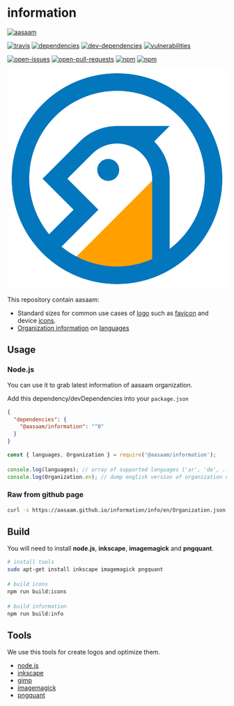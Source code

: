 # information

[![aasaam](https://flat.badgen.net/badge/aasaam/software%20development%20group/0277bd?labelColor=000000&icon=https%3A%2F%2Fcdn.jsdelivr.net%2Fgh%2Faasaam%2Finformation%2Flogo%2Faasaam.svg)](https://github.com/aasaam)

[![travis](https://flat.badgen.net/travis/aasaam/information)](https://travis-ci.org/aasaam/information)
[![dependencies](https://flat.badgen.net/david/dep/aasaam/information)](https://david-dm.org/aasaam/information)
[![dev-dependencies](https://flat.badgen.net/david/dev/aasaam/information)](https://david-dm.org/aasaam/information?type=dev)
[![vulnerabilities](https://flat.badgen.net/snyk/aasaam/information)](https://snyk.io/test/github/aasaam/information)

[![open-issues](https://flat.badgen.net/github/open-issues/aasaam/information)](https://github.com/aasaam/information/issues)
[![open-pull-requests](https://flat.badgen.net/github/open-prs/aasaam/information)](https://github.com/aasaam/information/pulls)
[![npm](https://flat.badgen.net/npm/v/@aasaam/information)](https://www.npmjs.com/package/@aasaam/information)
[![npm](https://flat.badgen.net/npm/types/@aasaam/information)](https://www.npmjs.com/package/@aasaam/information)

![aasaam](./logo/aasaam.svg 'aasaam software development logo')

This repository contain aasaam:

- Standard sizes for common use cases of [logo](./logo/aasaam.svg) such as [favicon](./logo/icons/favicon.ico) and device [icons](./logo/icons/android-chrome-256.png).
- [Organization information](./info/en/Organization.json) on [languages](./info/languages.json)

## Usage

### Node.js

You can use it to grab latest information of aasaam organization.

Add this dependency/devDependencies into your `package.json`

```json
{
  "dependencies": {
    "@aasaam/information": "^0"
  }
}
```

```js
const { languages, Organization } = require('@aasaam/information');

console.log(languages); // array of supported languages ['ar', 'de', ...]
console.log(Organization.en); // dump english version of organization detail
```

### Raw from github page

```bash
curl -s https://aasaam.github.io/information/info/en/Organization.json | jq
```

## Build

You will need to install **node.js**, **inkscape**, **imagemagick** and **pngquant**.

```bash
# install tools
sudo apt-get install inkscape imagemagick pngquant

# build icons
npm run build:icons

# build information
npm run build:info
```

## Tools

We use this tools for create logos and optimize them.

- [node.js](https://nodejs.org/)
- [inkscape](https://inkscape.org/)
- [gimp](https://www.gimp.org/)
- [imagemagick](https://imagemagick.org/)
- [pngquant](https://pngquant.org/)
